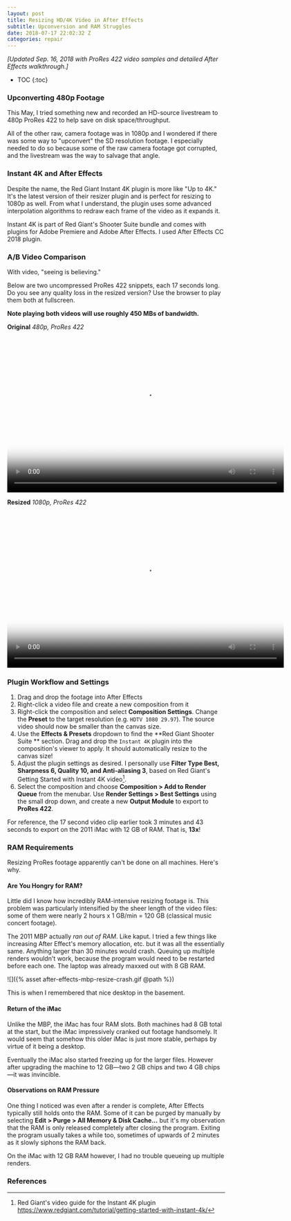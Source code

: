 ```yaml
---
layout: post
title: Resizing HD/4K Video in After Effects
subtitle: Upconversion and RAM Struggles 
date: 2018-07-17 22:02:32 Z
categories: repair
---
```


*[Updated Sep. 16, 2018 with ProRes 422 video samples and detailed After Effects walkthrough.]*

* TOC
{:toc}
### Upconverting 480p Footage

This May, I tried something new and recorded an HD-source livestream to 480p ProRes 422 to help save on disk space/throughput.

All of the other raw, camera footage was in 1080p and I wondered if there was some way to "upconvert" the SD resolution footage. I especially needed to do so because some of the raw camera footage got corrupted, and the livestream was the way to salvage that angle.

### Instant 4K and After Effects

Despite the name, the Red Giant Instant 4K plugin is more like "Up to 4K." It's the latest version of their resizer plugin and is perfect for resizing to 1080p as well. From what I understand, the plugin uses some advanced interpolation algorithms to redraw each frame of the video as it expands it.

Instant 4K is part of Red Giant's Shooter Suite bundle and comes with plugins for Adobe Premiere and Adobe After Effects. I used After Effects CC 2018 plugin.

### A/B Video Comparison

With video, "seeing is believing."

Below are two uncompressed ProRes 422 snippets, each 17 seconds long. Do you see any quality loss in the resized version? Use the browser to play them both at fullscreen.

**Note playing both videos will use roughly 450 MBs of bandwidth.**

**Original** *480p, ProRes 422*

<div class="videoWrapper">
<video controls width="640" height="360" preload="metadata" poster="{% asset resizing-prores-poster.png @path %}">
  <source src="{% b2 2018NYCANC-Livestream-PR422.mov %}" type="video/mp4">
Your browser does not support the video tag.
</video>
</div>

**Resized** *1080p, ProRes 422*

<div class="videoWrapper">
<video controls width="640" height="360" preload="metadata" poster="{% asset resizing-prores-poster.png @path %}">
  <source src="{% b2 2018NYCANC-LivestreamResized-PR422.mov %}" type="video/mp4">
Your browser does not support the video tag.
</video>
</div>

### Plugin Workflow and Settings

1. Drag and drop the footage into After Effects
2. Right-click a video file and create a new composition from it
3. Right-click the composition and select **Composition Settings**. Change the **Preset** to the target resolution (e.g. `HDTV 1080 29.97`). The source video should now be smaller than the canvas size.
4. Use the **Effects & Presets** dropdown to find the **Red Giant Shooter Suite ** section. Drag and drop the `Instant 4K` plugin into the composition's viewer to apply. It should automatically resize to the canvas size!
5. Adjust the plugin settings as desired. I personally use **Filter Type Best, Sharpness 6, Quality 10, and Anti-aliasing 3**, based on Red Giant's Getting Started with Instant 4K video[^1].
6. Select the composition and choose **Composition > Add to Render Queue** from the menubar. Use **Render Settings > Best Settings** using the small drop down, and create a new **Output Module** to export to **ProRes 422**.

For reference, the 17 second video clip earlier took 3 minutes and 43 seconds to export on the 2011 iMac with 12 GB of RAM. That is, **13x**!

### RAM Requirements

Resizing ProRes footage apparently can't be done on all machines. Here's why.

#### Are You Hongry for RAM?

Little did I know how incredibly RAM-intensive resizing footage is. This problem was particularly intensified by the sheer length of the video files: some of them were nearly 2 hours x 1 GB/min = 120 GB (classical music concert footage).

The 2011 MBP actually *ran out of RAM*. Like kaput. I tried a few things like increasing After Effect's memory allocation, etc. but it was all the essentially same. Anything larger than 30 minutes would crash. Queuing up multiple renders wouldn't work, because the program would need to be restarted before each one. The laptop was already maxxed out with 8 GB RAM.

![]({% asset after-effects-mbp-resize-crash.gif @path %}) 

This is when I remembered that nice desktop in the basement.

#### Return of the iMac

Unlike the MBP, the iMac has four RAM slots. Both machines had 8 GB total at the start, but the iMac impressively cranked out footage handsomely. It would seem that somehow this older iMac is just more stable, perhaps by virtue of it being a desktop.

Eventually the iMac also started freezing up for the larger files. However after upgrading the machine to 12 GB—two 2 GB chips and two 4 GB chips—it was invincible.

#### Observations on RAM Pressure

One thing I noticed was even after a render is complete, After Effects typically still holds onto the RAM. Some of it can be purged by manually by selecting **Edit > Purge > All Memory & Disk Cache...** but it's my observation that the RAM is only released completely after closing the program. Exiting the program usually takes a while too, sometimes of upwards of 2 minutes as it slowly siphons the RAM back.

On the iMac with 12 GB RAM however, I had no trouble queueing up multiple renders.

### References
[^1]: Red Giant's video guide for the Instant 4K plugin <https://www.redgiant.com/tutorial/getting-started-with-instant-4k/>